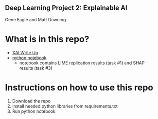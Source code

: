 ## Deep Learning Project 2: Explainable AI
Gene Eagle and Matt Downing

# What is in this repo?
- [XAI Write Up](https://github.com/mddown/Deep-Learning-proj2/blob/main/XAI%20write%20up.pdf)
- [python notebook](https://github.com/mddown/Deep-Learning-proj2/blob/main/covid-cxr.ipynb)
    - notebook contains LIME replication results (task #1) and SHAP results (task #3)

# Instructions on how to use this repo
1. Download the repo
2. Install needed python libraries from requirements.txt
3. Run python notebook